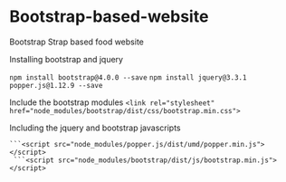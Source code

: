 # Bootstrap-based-website
Bootstrap Strap based food website

Installing bootstrap and jquery


```npm install bootstrap@4.0.0 --save```
```npm install jquery@3.3.1 popper.js@1.12.9 --save```

Include the bootstrap modules
```<link rel="stylesheet" href="node_modules/bootstrap/dist/css/bootstrap.min.css">```

Including the jquery and bootstrap javascripts
```<script src="node_modules/jquery/dist/jquery.slim.min.js"></script>
```<script src="node_modules/popper.js/dist/umd/popper.min.js"></script>
 ```<script src="node_modules/bootstrap/dist/js/bootstrap.min.js"></script>
